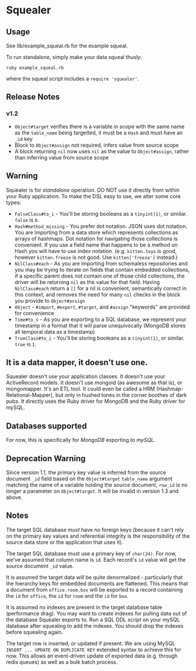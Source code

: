 # Squealer

## Usage
See lib/example_squeal.rb for the example squeal.

To run standalone, simply make your data squeal thusly:

`ruby example_squeal.rb`

where the squeal script includes a `require 'squealer'`.

## Release Notes
### v1.2
* `Object#target` verifies there is a variable in scope with the same name as the `table_name` being targetted, it must be a `Hash` and must have an `_id` key
* Block to `Object#assign` not required, infers value from source scope
* A block returning `nil` now uses `nil` as the value to `Object#assign`, rather than inferring value from source scope

## Warning
Squealer is for _standalone_ operation. DO NOT use it directly from within your Ruby application. To make the DSL easy to use, we alter some core types:

* `FalseClass#to_i` - You'll be storing booleans as a `tinyint(1)`, or similar. `false` is `0`.
* `Hash#method_missing` - You prefer dot notation. JSON uses dot notation. You are importing from a data store which represents collections as arrays of hashmaps. Dot notation for navigating those collections is convenient. If you use a field name that happens to be a method on Hash you will have to use index notation. (e.g. `kitten.toys` is good, however `kitten.freeze` is not good. Use `kitten['freeze']` instead.)
* `NilClass#each` - As you are importing from schemaless repositories and you may be trying to iterate on fields that contain embedded collections, if a specific parent does not contain one of those child collections, the driver will be returning `nil` as the value for that field. Having `NilClass#each` return a `[]` for a nil is convenient, semantically correct in this context, and removes the need for many `nil` checks in the block you provide to `Object#assign`
* `Object` - `#import`, `#export`, `#target`, and `#assign` "keywords" are provided for convenience
* `Time#to_s` - As you are exporting to a SQL database, we represent your timestamp in a format that it will parse unequivocally (MongoDB stores all temporal data as a timestamp)
* `TrueClass#to_i` - You'll be storing booleans as a `tinyint(1)`, or similar. `true` is `1`.

## It is a data mapper, it doesn't use one.
Squealer doesn't use your application classes. It doesn't use your ActiveRecord models. It doesn't use mongoid (as awesome as that is), or mongomapper. It's an ETL tool. It could even be called a HRM (Hashmap-Relational-Mapper), but only in hushed tones in the corner boothes of dark pubs. It directly uses the Ruby driver for MongoDB and the Ruby driver for mySQL.

## Databases supported
For now, this is specifically for _MongoDB_ exporting to _mySQL_.

## Deprecation Warning
Since version 1.1, the primary key value is inferred from the source document `_id` field based on the `Object#target` `table_name` argument matching the name of a variable holding the source document, `row_id` is no longer a parameter on `Object#target`. It will be invalid in version 1.3 and above.

## Notes
The target SQL database _must_ have no foreign keys (because it can't rely on the primary key values and referential integrity is the responsibility of the source data store or the application that uses it).

The target SQL database must use a primary key of `char(24)`. For now, we've assumed that column name is `id`. Each record's `id` value will get the source document `_id` value.

It is assumed the target data will be quite denormalized - particularly that the hierarchy keys for embedded documents are flattened. This means that a document from `office.room.box` will be exported to a record containing the `id` for `office`, the `id` for `room` and the `id` for `box`.

It is assumed no indexes are present in the target database table (performance drag). You may want to create indexes for pulling data out of the database Squealer exports to. Run a SQL DDL script on your mySQL database after squealing to add the indexes. You should drop the indexes before squealing again.

The target row is inserted, or updated if present. We are using MySQL `INSERT ... UPDATE ON DUPLICATE KEY` extended syntax to achieve this for now. This allows an event-driven update of exported data (e.g. through redis queues) as well as a bulk batch process.


